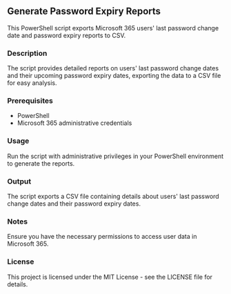 ## Generate Password Expiry Reports
This PowerShell script exports Microsoft 365 users' last password change date and password expiry reports to CSV.

### Description
The script provides detailed reports on users' last password change dates and their upcoming password expiry dates, exporting the data to a CSV file for easy analysis.

### Prerequisites
- PowerShell
- Microsoft 365 administrative credentials

### Usage
Run the script with administrative privileges in your PowerShell environment to generate the reports.

### Output
The script exports a CSV file containing details about users' last password change dates and their password expiry dates.

### Notes
Ensure you have the necessary permissions to access user data in Microsoft 365.

### License
This project is licensed under the MIT License - see the LICENSE file for details.